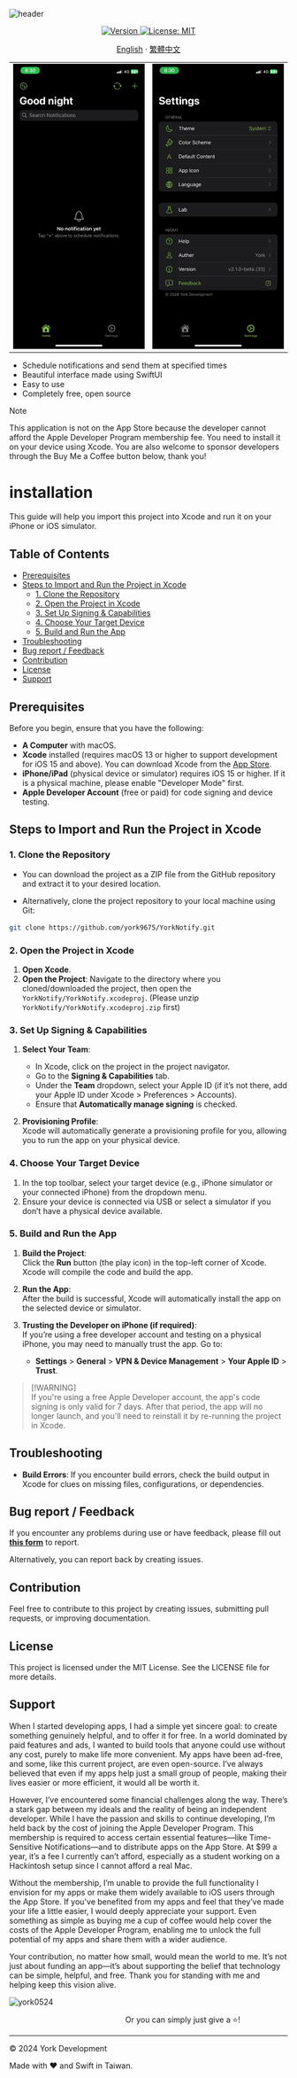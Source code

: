 ![header](https://capsule-render.vercel.app/api?type=waving&height=300&color=gradient&text=YorkNotify&desc=An%20iOS%20app%20that%20can%20schedule%20notifications.&descAlign=50&descAlignY=65&section=header&animation=fadeIn)

<p align="center">
  <a href="#" target="_blank">
    <img alt="Version" src="https://img.shields.io/badge/Version-2.1.0--beta-blue.svg?cacheSeconds=2592000" />
  </a>
  <a href="#" target="_blank">
    <img alt="License: MIT" src="https://img.shields.io/badge/License-MIT-yellow.svg" />
  </a>
</p>

<p align="center"> 
  <a href="README.md">English</a> 
  ·
  <a href="README_TW.md">繁體中文</a> 
</p>

<div align="center">
  <table>
    <tr>
      <td><img src="./Screenshots/Home.png" alt="Home" width="250"/></td>
      <td><img src="./Screenshots/Settings.png" alt="Settings" width="250"/></td>
    </tr>
  </table>
</div>

- Schedule notifications and send them at specified times
- Beautiful interface made using SwiftUI
- Easy to use
- Completely free, open source

> [!NOTE]  
> This application is not on the App Store because the developer cannot afford the Apple Developer Program membership fee. You need to install it on your device using Xcode. You are also welcome to sponsor developers through the Buy Me a Coffee button below, thank you!

# installation

This guide will help you import this project into Xcode and run it on your iPhone or iOS simulator.

## Table of Contents

- [Prerequisites](#prerequisites)
- [Steps to Import and Run the Project in Xcode](#steps-to-import-and-run-the-project-in-xcode)
  - [1. Clone the Repository](#1-clone-the-repository)
  - [2. Open the Project in Xcode](#2-open-the-project-in-xcode)
  - [3. Set Up Signing & Capabilities](#3-set-up-signing--capabilities)
  - [4. Choose Your Target Device](#4-choose-your-target-device)
  - [5. Build and Run the App](#5-build-and-run-the-app)
- [Troubleshooting](#troubleshooting)
- [Bug report / Feedback](#bug-report--feedback)
- [Contribution](#contribution)
- [License](#license)
- [Support](#support)

## Prerequisites

Before you begin, ensure that you have the following:

- **A Computer** with macOS.
- **Xcode** installed (requires macOS 13 or higher to support development for iOS 15 and above). You can download Xcode from the [App Store](https://apps.apple.com/us/app/xcode/id497799835).
- **iPhone/iPad** (physical device or simulator) requires iOS 15 or higher. If it is a physical machine, please enable "Developer Mode" first.
- **Apple Developer Account** (free or paid) for code signing and device testing.

## Steps to Import and Run the Project in Xcode

### 1. Clone the Repository

- You can download the project as a ZIP file from the GitHub repository and extract it to your desired location.

- Alternatively, clone the project repository to your local machine using Git:

```bash
git clone https://github.com/york9675/YorkNotify.git
```

### 2. Open the Project in Xcode

1. **Open Xcode**.
2. **Open the Project**: Navigate to the directory where you cloned/downloaded the project, then open the `YorkNotify/YorkNotify.xcodeproj`. (Please unzip `YorkNotify/YorkNotify.xcodeproj.zip` first)

### 3. Set Up Signing & Capabilities

1. **Select Your Team**:  
   - In Xcode, click on the project in the project navigator.
   - Go to the **Signing & Capabilities** tab.
   - Under the **Team** dropdown, select your Apple ID (if it’s not there, add your Apple ID under Xcode > Preferences > Accounts).
   - Ensure that **Automatically manage signing** is checked.

2. **Provisioning Profile**:  
   Xcode will automatically generate a provisioning profile for you, allowing you to run the app on your physical device.

### 4. Choose Your Target Device

1. In the top toolbar, select your target device (e.g., iPhone simulator or your connected iPhone) from the dropdown menu.
2. Ensure your device is connected via USB or select a simulator if you don’t have a physical device available.

### 5. Build and Run the App

1. **Build the Project**:  
   Click the **Run** button (the play icon) in the top-left corner of Xcode. Xcode will compile the code and build the app.
   
2. **Run the App**:  
   After the build is successful, Xcode will automatically install the app on the selected device or simulator.

3. **Trusting the Developer on iPhone (if required)**:  
   If you’re using a free developer account and testing on a physical iPhone, you may need to manually trust the app. Go to:
   - **Settings** > **General** > **VPN & Device Management** > **Your Apple ID** > **Trust**.

> [!WARNING]\
> If you're using a free Apple Developer account, the app's code signing is only valid for 7 days. After that period, the app will no longer launch, and you'll need to reinstall it by re-running the project in Xcode.

## Troubleshooting

- **Build Errors**: If you encounter build errors, check the build output in Xcode for clues on missing files, configurations, or dependencies.

## Bug report / Feedback

If you encounter any problems during use or have feedback, please fill out **[this form](https://forms.gle/o1hFjy4q98Ua1H7L7)** to report.

Alternatively, you can report back by creating issues.

## Contribution

Feel free to contribute to this project by creating issues, submitting pull requests, or improving documentation.

## License

This project is licensed under the MIT License. See the LICENSE file for more details.

## Support

When I started developing apps, I had a simple yet sincere goal: to create something genuinely helpful, and to offer it for free. In a world dominated by paid features and ads, I wanted to build tools that anyone could use without any cost, purely to make life more convenient. My apps have been ad-free, and some, like this current project, are even open-source. I’ve always believed that even if my apps help just a small group of people, making their lives easier or more efficient, it would all be worth it.

However, I’ve encountered some financial challenges along the way. There’s a stark gap between my ideals and the reality of being an independent developer. While I have the passion and skills to continue developing, I’m held back by the cost of joining the Apple Developer Program. This membership is required to access certain essential features—like Time-Sensitive Notifications—and to distribute apps on the App Store. At $99 a year, it’s a fee I currently can’t afford, especially as a student working on a Hackintosh setup since I cannot afford a real Mac.

Without the membership, I’m unable to provide the full functionality I envision for my apps or make them widely available to iOS users through the App Store. If you've benefited from my apps and feel that they’ve made your life a little easier, I would deeply appreciate your support. Even something as simple as buying me a cup of coffee would help cover the costs of the Apple Developer Program, enabling me to unlock the full potential of my apps and share them with a wider audience.

Your contribution, no matter how small, would mean the world to me. It’s not just about funding an app—it’s about supporting the belief that technology can be simple, helpful, and free. Thank you for standing with me and helping keep this vision alive.

<p><a href="https://www.buymeacoffee.com/york0524"> <img align="left" src="https://cdn.buymeacoffee.com/buttons/v2/default-yellow.png" height="50" width="210" alt="york0524" /></a></p><br>

Or you can simply just give a :star:!

***

© 2024 York Development

Made with :heart: and Swift in Taiwan.
